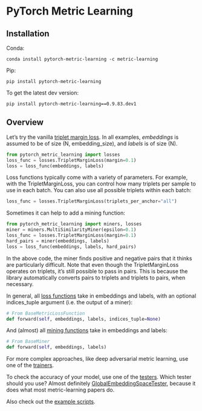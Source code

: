 # PyTorch Metric Learning

## Installation
Conda:
```
conda install pytorch-metric-learning -c metric-learning
```

Pip:
```
pip install pytorch-metric-learning
```

To get the latest dev version:
```
pip install pytorch-metric-learning==0.9.83.dev1
```

## Overview
Let’s try the vanilla [triplet margin loss](losses/#tripletmarginloss). In all examples, _embeddings_ is assumed to be of size (N, embedding_size), and _labels_ is of size (N).
```python
from pytorch_metric_learning import losses
loss_func = losses.TripletMarginLoss(margin=0.1)
loss = loss_func(embeddings, labels)
```
Loss functions typically come with a variety of parameters. For example, with the TripletMarginLoss, you can control how many triplets per sample to use in each batch. You can also use all possible triplets within each batch:
```python
loss_func = losses.TripletMarginLoss(triplets_per_anchor="all")
```
Sometimes it can help to add a mining function:
```python
from pytorch_metric_learning import miners, losses
miner = miners.MultiSimilarityMiner(epsilon=0.1)
loss_func = losses.TripletMarginLoss(margin=0.1)
hard_pairs = miner(embeddings, labels)
loss = loss_func(embeddings, labels, hard_pairs)
```
In the above code, the miner finds positive and negative pairs that it thinks are particularly difficult. Note that even though the TripletMarginLoss operates on triplets, it’s still possible to pass in pairs. This is because the library automatically converts pairs to triplets and triplets to pairs, when necessary.

In general, all [loss functions](losses) take in embeddings and labels, with an optional indices_tuple argument (i.e. the output of a miner):
```python
# From BaseMetricLossFunction
def forward(self, embeddings, labels, indices_tuple=None)
```
And (almost) all [mining functions](miners) take in embeddings and labels:
```python
# From BaseMiner
def forward(self, embeddings, labels)
```

For more complex approaches, like deep adversarial metric learning, use one of the [trainers](trainers).

To check the accuracy of your model, use one of the [testers](testers). Which tester should you use? Almost definitely [GlobalEmbeddingSpaceTester](testers/#globalembeddingspacetester), because it does what most metric-learning papers do. 

Also check out the [example scripts](https://github.com/KevinMusgrave/pytorch-metric-learning/tree/master/examples).
